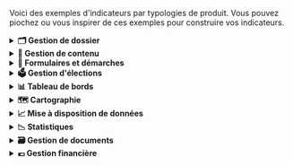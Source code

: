 Voici des exemples d'indicateurs par typologies de produit. 
Vous pouvez piochez ou vous inspirer de ces exemples pour construire vos indicateurs. 

<details>
<summary><strong>🗂️ Gestion de dossier</strong></summary>

Application permettant de gérer et suivre l'évolution des dossiers utilisateurs ou administratifs, incluant le stockage des documents, le suivi des actions et des statuts, et le transfert de données. 

**🎯Indicateurs de succès**
* Sat utilisateur ("je donne mon avis")
* % d'utilisateurs actifs vs nb total inscrits et attendus ==> "actif" à définir selon sujet (ex: mensuel, hebdo...)
* Taux de traitement des dossiers ==> % des dossiers traités vs dossiers ouverts sur une période données
  * Ex: 85 % des dossiers ouverts sont clôturés dans un délai de 30 jours

**👊 Indicateurs d'impact**
* Réduction des délais de traitement /validation des dossiers après la mise en place de l'app
  * Ex:  Diminution de 20 % des délais de validation des dossiers

</details>

<details>
<summary><strong>📝 Gestion de contenu</strong></summary>

Application permettant de créer, gérer, publier et organiser du contenu numérique, souvent utilisé pour les sites web, intranets et autres plateformes numériques.

**🎯Indicateurs de succès**
* Sat utilisateur ("je donne mon avis")
* Nb de visiteurs uniques/mois
* Durée moyenne de session par visiteur
* Taux de  rebond
* Taux de conversion ==> % d'utilisateurs qui réalisent une action suite à la consommation de contenus.
  * Ex: postuler à une offre d'emploi consultée sur 1J1S

**👊 Indicateurs d'impact**
* Déclaratif (enquêtes de sat...) ==> demander en quoi les contenus proposés ont aidé à la compréhension du sujet ou d'aider à atteindre leur objectif initial (ex: décrocher un emploi)

</details>

<details>
<summary><strong>📑 Formulaires et démarches</strong></summary>

Application facilitant la création, la gestion et le traitement de formulaires électroniques pour diverses démarches administratives ou processus internes, incluant la soumission et le suivi des demandes.

**🎯Indicateurs de succès**
* Sat utilisateur ("je donne mon avis")
* Si app non obligatoire, % d'utilisateurs actifs vs nb total  enregistrés==> "actif" à définir selon sujet (ex: mensuel, hebdo..)
* Temps moyen de traitement par formulaire entre la soumission et validation ou résolution
* Taux de traitement des formulaires soumis ==> % des formulaires soumis qui sont entièrement traités (validés, rejetés ou archivés) dans un délai donné
Pourcentage de formulaires soumis sans erreurs ou informations manquantes lors de la 1ere soumission 

**👊 Indicateurs d'impact**
* Economies réalisées grâce à la dématérialisation/automatisation des démarches 
</details>

<details>
<summary><strong>🗳️ Gestion d'élections</strong></summary>

Application dédiée à la gestion des processus électoraux, incluant l'inscription des électeurs, la gestion des candidatures, la collecte des votes et la publication des résultats.

🎯Indicateurs de succès
* Sat utilisateur ("je donne mon avis")
* Taux d'usage de l'app pour la saisie des PV
* Taux d'usage de l'app pour la transmission des PV
* Taux de conformité des PV (% des PV collectés sans erreur
* Taux de collecte et de consolidation des PV dans les délais

**👊 Indicateurs d'impact**
* Economies réalisées grâce à la dématérialisation (sur les coûts de conformité, coûts papier...)

</details>

<details>
<summary><strong>📊 Tableau de bords</strong></summary>

Application fournissant une interface visuelle pour visualiser et analyser des données clés et des indicateurs de performance à travers des graphiques, des rapports et des statistiques en temps réel.

**🎯Indicateurs de succès**
* Sat utilisateur ("je donne mon avis")
* % d'utilisateurs actifs vs nb total  enregistrés==> "actif" à définir selon sujet (ex: mensuel, hebdo..)
* Si personnalisation possible, % d'utilisateurs qui personnalisent leur tableaux de bord (ex: widgets, filtres...) mais plus à terme

**👊 Indicateurs d'impact**
* ==> Déclaratif (enquêtes de sat...) ou tracking (ex: export...)
* Proportion des tableaux de bord utilisés activement par les demandeurs (ex: réunions, ateliers, reportings...) 
* Nb d'insights, actions ou décisions directement prises à partir des tableaux de bord
* l'app répond aux besoins des métiers
</details>

<details>
<summary><strong>🗺️ Cartographie</strong></summary>

Application utilisant des systèmes d'information géographique (SIG) pour la création, la gestion et l'analyse de données géospatiales, permettant de visualiser et interpréter ces données à l'aide de cartes interactives.
Distinguer si la carte est à usage public ou métier. 

**🎯Indicateurs de succès**
* Nb d'utilisateurs de la carte et nb de vue
* Si personnalisation possible, % d'utilisateurs qui personnalisent les cartes (selon licences)

**👊 Indicateurs d'impact**
* ==> Déclaratif (enquêtes de sat...) 
* Prise de décisions grâce aux cartes
* Nb d'interventions sur le terrain suite à l'usage des cartes
* L'app répond aux besoins des métiers

</details>

<details>
<summary><strong>📈 Mise à disposition de données</strong></summary>

Application permettant de partager et diffuser des données de manière sécurisée et accessible, souvent via des API, pour faciliter l'accès et l'utilisation des données par différents services ou utilisateurs externes.

**🎯Indicateurs de succès**
* Sat utilisateur (sur la simplicité d'utilisation, documentation, intégration...)
* Taux de dispo de l'app (% de temps où elle est opérationnelle sans interruption)
* Taux d'erreurs des requêtes (part des requêtes qui ont échoué vs requêtes reçues)
* Volume de data partagée sur une période ==> jour/semaine ?


**👊 Indicateurs d'impact**
* % d'apps/utilisateurs actifs ==> C'est à dire le nb d'apps/utilisateurs qui utilisent l'app de mise à dispo de données sur une fréquence/periode donnée vs le nb d'apps/utilisateurs qui ont accès à l'app de mise à dispo des données
* Nb de nouveaux cas d'usage identifiés grâce à la date/déclaratif (ajustement des politiques pub)
* Utiliser = faire des requêtes et/ou intégrer les données pour les exploiter et générer de nouveaux reportings
* Actif ==> définir la fréquence/periode (par jour, sur un trimestre..)

</details>

<details>
<summary><strong>📉 Statistiques </strong></summary>

Application dédiée à la collecte, au traitement, à l'analyse et à la présentation de données statistiques, permettant de générer des rapports détaillés, des analyses et des prévisions basées sur les données collectées.

**🎯Indicateurs de succès**
* Sat utilisateur ("je donne mon avis")
* % d'utilisateurs actifs vs nb total  enregistrés==> "actif" à définir selon sujet (ex: mensuel, hebdo..)


**👊 Indicateurs d'impact**
* ==> Déclaratif (enquêtes de sat...) ou tracking (ex: export...)
* Proportion de rapports détaillés/analyses et prévisions utilisés activement par les demandeurs (ex: pour des cas d'usage, générer des rapports...)

</details>

<details>
<summary><strong>🗃️ Gestion de documents</strong></summary>

Application permettant de stocker, organiser, gérer et partager des documents électroniques, incluant des fonctionnalités de recherche, de versioning, de collaboration et de contrôle des accès.
Application spécialisée dans la production et la gestion de documents imprimés ou numériques personnalisés, souvent en grande quantité.

**🎯Indicateurs de succès**
* Sat utilisateur ("je donne mon avis") 
* Taux  d'utiisateurs actifs ==> "actif" à définir selon sujet (ex: mensuel, hebdo..)
* Taux d'usage des fonctionnalités collaboratives (partage, gestion des droits...) 

**👊 Indicateurs d'impact**
* ==> Déclaratif (enquêtes de sat...) 
* Gain de temps/productivité grâce à l'app
* Réduction des erreurs ou pertes de docs (docs manquants, doublons, erreurs de version...)
</details>

<details>
<summary><strong>💶 Gestion financière</strong></summary>

Application pour suivre les dépenses, les budgets, et les opérations financières, incluant la planification budgétaire, la comptabilité et la gestion des paiements et factures.

**🎯Indicateurs de succès**
* Sat utilisateur ("je donne mon avis")
* % de tâches réalisées automatiquement 
* Temps moyen de traitement d'une facture (entre la réception, validation et paiement)
* Taux d’erreurs ou d’anomalies détectées dans les budgets/factures

**👊 Indicateurs d'impact**
* Réduction des coûts opérationnels liés à la gestion financière (retard de paiement, erreurs facture, effort...)
* ==> Déclaratif (enquêtes de sat...) 
* Meilleure visibilité& gestion financière
</details>





















